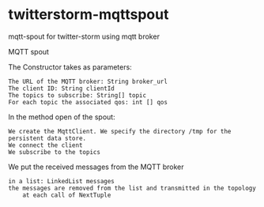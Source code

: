 twitterstorm-mqttspout
======================

mqtt-spout for twitter-storm using mqtt broker


MQTT spout

The Constructor takes as parameters:

    The URL of the MQTT broker: String broker_url
    The client ID: String clientId
    The topics to subscribe: String[] topic
    For each topic the associated qos: int [] qos

In the method open of the spout:

    We create the MqttClient. We specify the directory /tmp for the persistent data store.
    We connect the client
    We subscribe to the topics

We put the received messages from the MQTT broker

    in a list: LinkedList messages
    the messages are removed from the list and transmitted in the topology
        at each call of NextTuple
